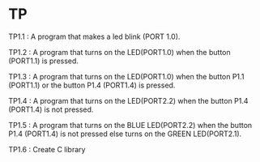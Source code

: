 # TP 

TP1.1 : A program that makes a led blink (PORT 1.0).

TP1.2 : A program that turns on the LED(PORT1.0) when the button (PORT1.1) is pressed.

TP1.3 : A program that turns on the LED(PORT1.0) when the button P1.1 (PORT1.1) or the button P1.4 (PORT1.4) is pressed.

TP1.4 : A program that turns on the LED(PORT2.2) when the button P1.4 (PORT1.4) is not pressed.

TP1.5 : A program that turns on the BLUE LED(PORT2.2) when the button P1.4 (PORT1.4) is not pressed else turns on the GREEN LED(PORT2.1).

TP1.6 : Create C library 
